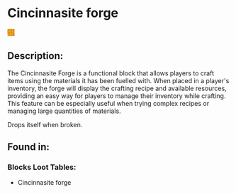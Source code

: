 
# Cincinnasite forge
![cincinnasite_forge.png](../../images/cincinnasite_forge.png) 

## Description:
The Cincinnasite Forge is a functional block that allows players to craft items using the materials it has been fuelled with. When placed in a player's inventory, the forge will display the crafting recipe and available resources, providing an easy way for players to manage their inventory while crafting. This feature can be especially useful when trying complex recipes or managing large quantities of materials.

Drops itself when broken.

## Found in:
### Blocks Loot Tables:
 - Cincinnasite forge
